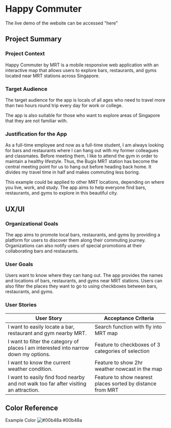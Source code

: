 
# Happy Commuter



The live demo of the website can be accessed "here"

## Project Summary

### Project Context

Happy Commuter by MRT is a mobile responsive web application with an interactive map that allows users to explore bars, restaurants, and gyms located near MRT stations across Singapore.

### Target Audience

The target audience for the app is locals of all ages who need to travel more than two hours round trip every day for work or college. 

The app is also suitable for those who want to explore areas of Singapore that they are not familiar with.

### Justification for the App 

As a full-time employee and now as a full-time student, I am always looking for bars and restaurants where I can hang out with my former colleagues and classmates. Before meeting them, I like to attend the gym in order to maintain a healthy lifestyle. Thus, the Bugis MRT station has become the central meeting point for us to hang out before heading back home. It divides my travel time in half and makes commuting less boring.

This example could be applied to other MRT locations, depending on where you live, work, and study. The app aims to help everyone find bars, restaurants, and gyms to explore in this beautiful city.

## UX/UI

### Organizational Goals

The app aims to promote local bars, restaurants, and gyms by providing a platform for users to discover them along their commuting journey. Organizations can also notify users of special promotions at their collaborating bars and restaurants.

### User Goals

Users want to know where they can hang out. The app provides the names and locations of bars, restaurants, and gyms near MRT stations. Users can also filter the places they want to go to using checkboxes between bars, restaurants, and gyms.

### User Stories

| User Story | Acceptance Criteria |
| ----------- | ----------- |
| I want to easily locate a bar, restaurant and gym nearby MRT. | Search function with fly into MRT map |
| I want to filter the category of places I am interested into narrow down my options. | Feature to checkboxes of 3 categories of selection |
| I want to know the current weather condition.| Feature to show 2hr weather nowcast in the map |
| I want to easily find food nearby and not walk too far after visiting an attraction. | Feature to show nearest places sorted by distance from MRT  |

## Color Reference

Example Color  ![#00b48a](https://via.placeholder.com/10/00b48a?text=+) #00b48a 
